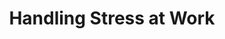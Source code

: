 ---
layout:   certificate
title:    "Handling Stress at Work"
slug:     panitia-handling
category: panitia
issuer:   "Direktorat Pengembangan Karier Universitas Telkom"
---